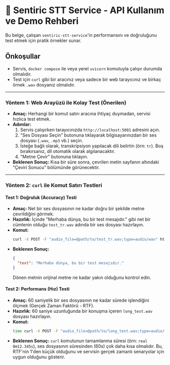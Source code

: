 # 🎤 Sentiric STT Service - API Kullanım ve Demo Rehberi

Bu belge, çalışan `sentiric-stt-service`'in performansını ve doğruluğunu test etmek için pratik örnekler sunar.

## Önkoşullar

*   Servis, `docker compose` ile veya yerel `uvicorn` komutuyla çalışır durumda olmalıdır.
*   Test için `curl` gibi bir aracınız veya sadece bir web tarayıcınız ve birkaç örnek `.wav` dosyanız olmalıdır.

---

### **Yöntem 1: Web Arayüzü ile Kolay Test (Önerilen)**

*   **Amaç:** Herhangi bir komut satırı aracına ihtiyaç duymadan, servisi hızlıca test etmek.
*   **Adımlar:**
    1.  Servis çalışırken tarayıcınızda `http://localhost:5001` adresini açın.
    2.  "Ses Dosyası Seçin" butonuna tıklayarak bilgisayarınızdan bir ses dosyası (`.wav`, `.mp3` vb.) seçin.
    3.  İsteğe bağlı olarak, transkripsiyon yapılacak dili belirtin (örn: `tr`). Boş bırakırsanız, dil otomatik olarak algılanacaktır.
    4.  "Metne Çevir" butonuna tıklayın.
*   **Beklenen Sonuç:** Kısa bir süre sonra, çevrilen metin sayfanın altındaki "Çeviri Sonucu" bölümünde görünecektir.

---

### **Yöntem 2: `curl` ile Komut Satırı Testleri**

#### **Test 1: Doğruluk (Accuracy) Testi**

*   **Amaç:** Net bir ses dosyasının ne kadar doğru bir şekilde metne çevrildiğini görmek.
*   **Hazırlık:** İçinde "Merhaba dünya, bu bir test mesajıdır." gibi net bir cümlenin olduğu `test_tr.wav` adında bir ses dosyası hazırlayın.
*   **Komut:**
    ```bash
    curl -X POST -F "audio_file=@path/to/test_tr.wav;type=audio/wav" http://localhost:5001/api/v1/transcribe
    ```
*   **Beklenen Sonuç:**
    ```json
    {
      "text": "Merhaba dünya, bu bir test mesajıdır."
    }
    ```
    Dönen metnin orijinal metne ne kadar yakın olduğunu kontrol edin.

#### **Test 2: Performans (Hız) Testi**

*   **Amaç:** 60 saniyelik bir ses dosyasının ne kadar sürede işlendiğini ölçmek (Gerçek Zaman Faktörü - RTF).
*   **Hazırlık:** 60 saniye uzunluğunda bir konuşma içeren `long_test.wav` dosyası hazırlayın.
*   **Komut:**
    ```bash
    time curl -X POST -F "audio_file=@path/to/long_test.wav;type=audio/wav" http://localhost:5001/api/v1/transcribe
    ```
*   **Beklenen Sonuç:** `curl` komutunun tamamlanma süresi (örn: `real 0m12.345s`), ses dosyasının süresinden (60s) çok daha kısa olmalıdır. Bu, RTF'nin 1'den küçük olduğunu ve servisin gerçek zamanlı senaryolar için uygun olduğunu gösterir.